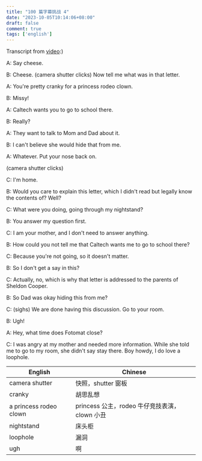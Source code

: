 ```yaml
---
title: "100 篇字幕挑战 4"
date: "2023-10-05T10:14:06+08:00"
draft: false
comment: true
tags: ['english']
---
```


Transcript from [video](https://www.youtube.com/watch?v=9zPc2xjVpCY):)

A: Say cheese.

B: Cheese. (camera shutter clicks) Now tell me what was in that letter.

A: You're pretty cranky for a princess rodeo clown. 

B: Missy!

A: Caltech wants you to go to school there.

B: Really?

A: They want to talk to Mom and Dad about it.

B: I can't believe she would hide that from me.

A: Whatever. Put your nose back on.

(camera shutter clicks)

C: I'm home.

B: Would you care to explain this letter, which I didn't read but legally know the contents of? Well?

C: What were you doing, going through my nightstand?

B: You answer my question first.

C: I am your mother, and I don't need to answer anything.

B: How could you not tell me that Caltech wants me to go to school there?

C: Because you're not going, so it doesn't matter.

B: So I don't get a say in this?

C: Actually, no, which is why that letter is addressed to the parents of Sheldon Cooper.

B: So Dad was okay hiding this from me?

C: (sighs) We are done having this discussion. Go to your room.

B: Ugh!

A: Hey, what time does Fotomat close?

C: I was angry at my mother and needed more information. While she told me to go to my room, she didn't say stay there. Boy howdy, I do love a loophole.


English                | Chinese
---------------------- | --------------------
camera shutter         | 快照，shutter 窗板
cranky                 | 胡思乱想
a princess rodeo clown | princess 公主，rodeo 牛仔竞技表演，clown 小丑
nightstand             | 床头柜
loophole               | 漏洞
ugh                    | 啊

